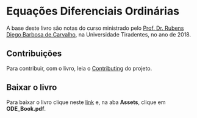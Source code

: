 # Equações Diferenciais Ordinárias

A base deste livro são notas do curso ministrado pelo [Prof. Dr. Rubens Diego Barbosa de Carvalho](http://lattes.cnpq.br/7836548805453240), na Universidade Tiradentes, no ano de 2018.

## Contribuições
Para contribuir, com o livro, leia o [Contributing](./CONTRIBUTING.md) do projeto.

## Baixar o livro
Para baixar o livro clique neste [link](https://github.com/VicSanNun/ODE-Book/releases/tag/0.0.1) e, na aba **Assets**, clique em **ODE_Book.pdf**.